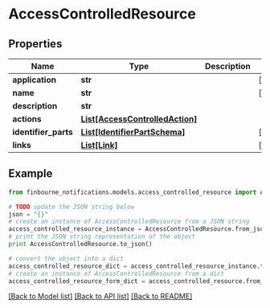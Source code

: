 # AccessControlledResource


## Properties
Name | Type | Description | Notes
------------ | ------------- | ------------- | -------------
**application** | **str** |  | [optional] 
**name** | **str** |  | [optional] 
**description** | **str** |  | 
**actions** | [**List[AccessControlledAction]**](AccessControlledAction.md) |  | 
**identifier_parts** | [**List[IdentifierPartSchema]**](IdentifierPartSchema.md) |  | [optional] 
**links** | [**List[Link]**](Link.md) |  | [optional] 

## Example

```python
from finbourne_notifications.models.access_controlled_resource import AccessControlledResource

# TODO update the JSON string below
json = "{}"
# create an instance of AccessControlledResource from a JSON string
access_controlled_resource_instance = AccessControlledResource.from_json(json)
# print the JSON string representation of the object
print AccessControlledResource.to_json()

# convert the object into a dict
access_controlled_resource_dict = access_controlled_resource_instance.to_dict()
# create an instance of AccessControlledResource from a dict
access_controlled_resource_form_dict = access_controlled_resource.from_dict(access_controlled_resource_dict)
```
[[Back to Model list]](../README.md#documentation-for-models) [[Back to API list]](../README.md#documentation-for-api-endpoints) [[Back to README]](../README.md)


